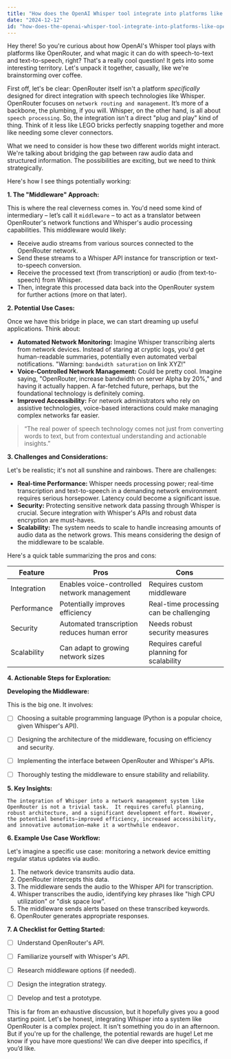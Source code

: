 ```yaml
---
title: "How does the OpenAI Whisper tool integrate into platforms like OpenRouter, and what use cases does it enable for text-to-speech and transcription?"
date: "2024-12-12"
id: "how-does-the-openai-whisper-tool-integrate-into-platforms-like-openrouter-and-what-use-cases-does-it-enable-for-text-to-speech-and-transcription"
---
```


Hey there!  So you're curious about how OpenAI's Whisper tool plays with platforms like OpenRouter, and what magic it can do with speech-to-text and text-to-speech, right?  That's a really cool question! It gets into some interesting territory.  Let's unpack it together, casually, like we're brainstorming over coffee.


First off, let's be clear:  OpenRouter itself isn't a platform *specifically* designed for direct integration with speech technologies like Whisper.  OpenRouter focuses on `network routing and management`. It’s more of a backbone, the plumbing, if you will. Whisper, on the other hand, is all about `speech processing`.  So, the integration isn't a direct "plug and play" kind of thing. Think of it less like LEGO bricks perfectly snapping together and more like needing some clever connectors.


What we need to consider is how these two different worlds might interact.  We're talking about bridging the gap between raw audio data and structured information.  The possibilities are exciting, but we need to think strategically.

Here's how I see things potentially working:


**1. The "Middleware" Approach:**

This is where the real cleverness comes in.  You'd need some kind of intermediary – let’s call it `middleware` – to act as a translator between OpenRouter's network functions and Whisper's audio processing capabilities. This middleware would likely:

*   Receive audio streams from various sources connected to the OpenRouter network.
*   Send these streams to a Whisper API instance for transcription or text-to-speech conversion.
*   Receive the processed text (from transcription) or audio (from text-to-speech) from Whisper.
*   Then, integrate this processed data back into the OpenRouter system for further actions (more on that later).


**2.  Potential Use Cases:**

Once we have this bridge in place, we can start dreaming up useful applications. Think about:

*   **Automated Network Monitoring:** Imagine Whisper transcribing alerts from network devices.  Instead of staring at cryptic logs, you'd get human-readable summaries, potentially even automated verbal notifications.  "Warning: `bandwidth saturation` on link XYZ!"
*   **Voice-Controlled Network Management:** Could be pretty cool.  Imagine saying, "OpenRouter, increase bandwidth on server Alpha by 20%," and having it actually happen.  A far-fetched future, perhaps, but the foundational technology is definitely coming.
*   **Improved Accessibility:**  For network administrators who rely on assistive technologies, voice-based interactions could make managing complex networks far easier.


> “The real power of speech technology comes not just from converting words to text, but from contextual understanding and actionable insights.”


**3.  Challenges and Considerations:**

Let's be realistic; it's not all sunshine and rainbows. There are challenges:

*   **Real-time Performance:** Whisper needs processing power;  real-time transcription and text-to-speech in a demanding network environment requires serious horsepower. Latency could become a significant issue.
*   **Security:**  Protecting sensitive network data passing through Whisper is crucial. Secure integration with Whisper's APIs and robust data encryption are must-haves.
*   **Scalability:** The system needs to scale to handle increasing amounts of audio data as the network grows.  This means considering the design of the middleware to be scalable.

Here's a quick table summarizing the pros and cons:

| Feature         | Pros                                         | Cons                                             |
|-----------------|----------------------------------------------|-------------------------------------------------|
| Integration     | Enables voice-controlled network management  | Requires custom middleware                      |
| Performance     | Potentially improves efficiency             | Real-time processing can be challenging         |
| Security        | Automated transcription reduces human error | Needs robust security measures                     |
| Scalability     | Can adapt to growing network sizes           | Requires careful planning for scalability        |


**4.  Actionable Steps for Exploration:**

**Developing the Middleware:**

This is the big one.  It involves:

- [ ] Choosing a suitable programming language (Python is a popular choice, given Whisper's API).
- [ ] Designing the architecture of the middleware, focusing on efficiency and security.
- [ ] Implementing the interface between OpenRouter and Whisper's APIs.
- [ ] Thoroughly testing the middleware to ensure stability and reliability.


**5.  Key Insights:**


```
The integration of Whisper into a network management system like OpenRouter is not a trivial task.  It requires careful planning, robust architecture, and a significant development effort. However, the potential benefits—improved efficiency, increased accessibility, and innovative automation—make it a worthwhile endeavor.
```


**6.  Example Use Case Workflow:**

Let's imagine a specific use case: monitoring a network device emitting regular status updates via audio.

1.  The network device transmits audio data.
2.  OpenRouter intercepts this data.
3.  The middleware sends the audio to the Whisper API for transcription.
4.  Whisper transcribes the audio, identifying key phrases like "high CPU utilization" or "disk space low".
5.  The middleware sends alerts based on these transcribed keywords.
6.  OpenRouter generates appropriate responses.

**7.  A Checklist for Getting Started:**

- [ ] Understand OpenRouter's API.
- [ ] Familiarize yourself with Whisper's API.
- [ ] Research middleware options (if needed).
- [ ] Design the integration strategy.
- [ ] Develop and test a prototype.


This is far from an exhaustive discussion, but it hopefully gives you a good starting point.  Let's be honest, integrating Whisper into a system like OpenRouter is a complex project. It isn't something you do in an afternoon.  But if you're up for the challenge, the potential rewards are huge! Let me know if you have more questions! We can dive deeper into specifics, if you’d like.
